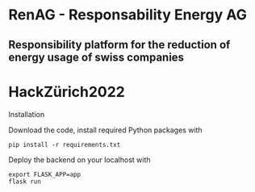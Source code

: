 # RenAG - Responsability Energy AG
## Responsibility platform for the reduction of energy usage of swiss companies

# HackZürich2022 

Installation

Download the code, install required Python packages with

```
pip install -r requirements.txt
```

Deploy the backend on your localhost with

```
export FLASK_APP=app
flask run
```

